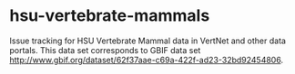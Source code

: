 # hsu-vertebrate-mammals
Issue tracking for HSU Vertebrate Mammal data in VertNet and other data portals. This data set corresponds to GBIF data set http://www.gbif.org/dataset/62f37aae-c69a-422f-ad23-32bd92454806.
